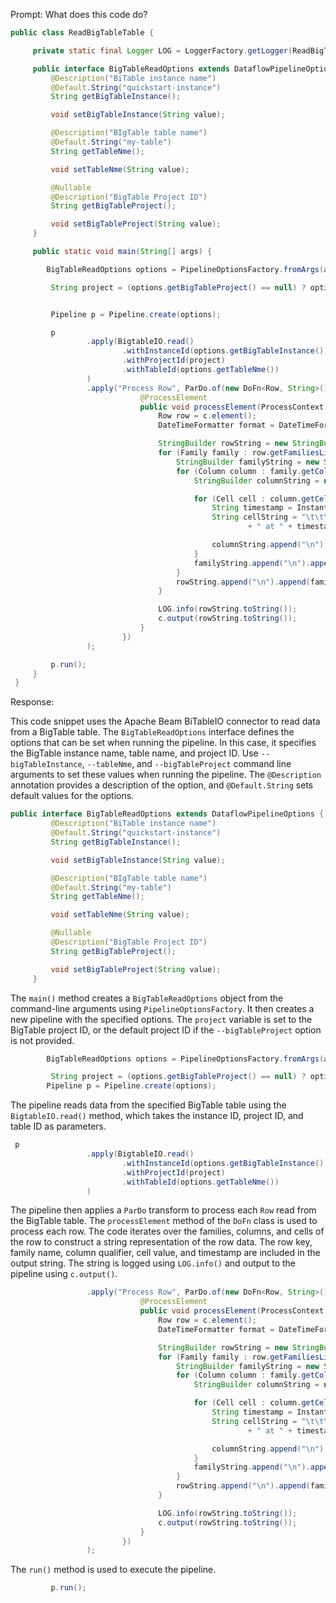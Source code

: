 Prompt:
What does this code do?

```java
public class ReadBigTableTable {

     private static final Logger LOG = LoggerFactory.getLogger(ReadBigTableTable.class);

     public interface BigTableReadOptions extends DataflowPipelineOptions {
         @Description("BiTable instance name")
         @Default.String("quickstart-instance")
         String getBigTableInstance();

         void setBigTableInstance(String value);

         @Description("BIgTable table name")
         @Default.String("my-table")
         String getTableNme();

         void setTableNme(String value);

         @Nullable
         @Description("BigTable Project ID")
         String getBigTableProject();

         void setBigTableProject(String value);
     }

     public static void main(String[] args) {

        BigTableReadOptions options = PipelineOptionsFactory.fromArgs(args).withValidation().as(BigTableReadOptions.class);

         String project = (options.getBigTableProject() == null) ? options.getProject() : options.getBigTableProject();


         Pipeline p = Pipeline.create(options);

         p
                 .apply(BigtableIO.read()
                         .withInstanceId(options.getBigTableInstance())
                         .withProjectId(project)
                         .withTableId(options.getTableNme())
                 )
                 .apply("Process Row", ParDo.of(new DoFn<Row, String>() {
                             @ProcessElement
                             public void processElement(ProcessContext c) {
                                 Row row = c.element();
                                 DateTimeFormatter format = DateTimeFormat.forPattern("yyyy/MM/dd HH:mm:ss");

                                 StringBuilder rowString = new StringBuilder("BigQuery Row: " + row.getKey().toStringUtf8());
                                 for (Family family : row.getFamiliesList()) {
                                     StringBuilder familyString = new StringBuilder("\t Family: " + family.getName());
                                     for (Column column : family.getColumnsList()) {
                                         StringBuilder columnString = new StringBuilder("\t\t Column: " + column.getQualifier().toStringUtf8());

                                         for (Cell cell : column.getCellsList()) {
                                             String timestamp = Instant.ofEpochMilli(cell.getTimestampMicros() / 1000).toString(format);
                                             String cellString = "\t\t\t Cell: " + cell.getValue().toStringUtf8()
                                                     + " at " + timestamp;

                                             columnString.append("\n").append(cellString);
                                         }
                                         familyString.append("\n").append(columnString);
                                     }
                                     rowString.append("\n").append(familyString);
                                 }

                                 LOG.info(rowString.toString());
                                 c.output(rowString.toString());
                             }
                         })
                 );

         p.run();
     }
 }
```

Response:

This code snippet uses the Apache Beam BiTableIO connector to read data from a BigTable table. The `BigTableReadOptions` interface defines the options that can be set when running the pipeline. In this case, it specifies the BigTable instance name, table name, and project ID. Use `--bigTableInstance`, `--tableNme`, and `--bigTableProject` command line arguments to set these values when running the pipeline. The `@Description` annotation provides a description of the option, and `@Default.String` sets default values for the options.
```java
public interface BigTableReadOptions extends DataflowPipelineOptions {
         @Description("BiTable instance name")
         @Default.String("quickstart-instance")
         String getBigTableInstance();

         void setBigTableInstance(String value);

         @Description("BIgTable table name")
         @Default.String("my-table")
         String getTableNme();

         void setTableNme(String value);

         @Nullable
         @Description("BigTable Project ID")
         String getBigTableProject();

         void setBigTableProject(String value);
     }
```

The `main()` method creates a `BigTableReadOptions` object from the command-line arguments using `PipelineOptionsFactory`. It then creates a new pipeline with the specified options. The `project` variable is set to the BigTable project ID, or the default project ID if the `--bigTableProject` option is not provided.

```java
        BigTableReadOptions options = PipelineOptionsFactory.fromArgs(args).withValidation().as(BigTableReadOptions.class);

         String project = (options.getBigTableProject() == null) ? options.getProject() : options.getBigTableProject();
        Pipeline p = Pipeline.create(options);
```
The pipeline reads data from the specified BigTable table using the `BigtableIO.read()` method, which takes the instance ID, project ID, and table ID as parameters.
```java
 p
                 .apply(BigtableIO.read()
                         .withInstanceId(options.getBigTableInstance())
                         .withProjectId(project)
                         .withTableId(options.getTableNme())
                 )
```
The pipeline then applies a `ParDo` transform to process each `Row` read from the BigTable table. The `processElement` method of the `DoFn` class is used to process each row. The code iterates over the families, columns, and cells of the row to construct a string representation of the row data. The row key, family name, column qualifier, cell value, and timestamp are included in the output string. The string is logged using `LOG.info()` and output to the pipeline using `c.output()`.
```java
                 .apply("Process Row", ParDo.of(new DoFn<Row, String>() {
                             @ProcessElement
                             public void processElement(ProcessContext c) {
                                 Row row = c.element();
                                 DateTimeFormatter format = DateTimeFormat.forPattern("yyyy/MM/dd HH:mm:ss");

                                 StringBuilder rowString = new StringBuilder("BigQuery Row: " + row.getKey().toStringUtf8());
                                 for (Family family : row.getFamiliesList()) {
                                     StringBuilder familyString = new StringBuilder("\t Family: " + family.getName());
                                     for (Column column : family.getColumnsList()) {
                                         StringBuilder columnString = new StringBuilder("\t\t Column: " + column.getQualifier().toStringUtf8());

                                         for (Cell cell : column.getCellsList()) {
                                             String timestamp = Instant.ofEpochMilli(cell.getTimestampMicros() / 1000).toString(format);
                                             String cellString = "\t\t\t Cell: " + cell.getValue().toStringUtf8()
                                                     + " at " + timestamp;

                                             columnString.append("\n").append(cellString);
                                         }
                                         familyString.append("\n").append(columnString);
                                     }
                                     rowString.append("\n").append(familyString);
                                 }

                                 LOG.info(rowString.toString());
                                 c.output(rowString.toString());
                             }
                         })
                 );
```
The `run()` method is used to execute the pipeline.
```java
         p.run();
```



